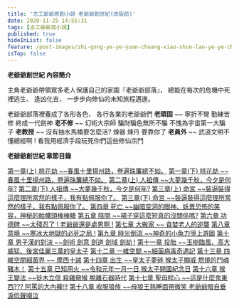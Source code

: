 ```yaml
---
title: '志工爺爺原創小說 老爺爺創世紀(改版前)'
date: 2020-11-25 14:55:31
tags: [志工爺爺寫小說]
published: true
hideInList: false
feature: /post-images/zhi-gong-ye-ye-yuan-chuang-xiao-shuo-lao-ye-ye-chuang-shi-ji.jpg
isTop: false
---
```

**老爺爺創世紀 內容簡介**

主角老爺爺帶領眾多老人保護自己的家園『老爺爺部落』， 總能在每次的危機中死裡逃生、 逢凶化吉， 一步步向修仙的未知旅程邁進。
<!-- more -->


老爺爺部落裡養成了各形各色、 各行各業的老爺爺們
**老頑固** ~~ 寧折不彎 勤練苦修 終成一代劍神
**老不修** ~~ 幻術大宗師 騙財騙色無所不騙 不愧為宇宙第一大騙子
**老教授** ~~ 沒有抽水馬桶要怎麼活? 煉器 煉丹 要靠你了
**老員外** ~~ 武道文明不懂總經啊 ! 看我用經濟手段玩死你們這些修仙宗門

**老爺爺創世紀 章節目錄**

[第一章(上) 桃花劫 ~~春風十里揚州路，卷遍珠簾總不如。](https://gigonyeye.timelog.to/a164694136)
[第一章(下) 桃花劫 ~~春風十里揚州路，卷遍珠簾總不如。](https://gigonyeye.timelog.to/a168108384)
[第二章(上) 人祖傳 ~~大夢幾千秋，今夕是何年?](https://gigonyeye.timelog.to/a169266473)
[第二章(下) 人祖傳 ~~大夢幾千秋，今夕是何年?](https://gigonyeye.timelog.to/a169738247)
[第三章(上) 命宮 ~~裝逼裝得這麼理所當然的樣子，我有點佩服你了。](https://gigonyeye.timelog.to/a170639731)
[第三章(下) 命宮 ~~裝逼裝得這麼理所當然的樣子，我有點佩服你了。](https://gigonyeye.timelog.to/a171622634)
[第四章 死亡 ~~幽暗空洞的眼神、妖異恐怖的笑容，神秘的骷髏頭棒棒糖](https://gigonyeye.timelog.to/a171980216)
[第五章 陰間 ~~裙子穿這麼短真的沒關係嗎?](https://gigonyeye.timelog.to/a172742898)
[第六章 功德碑 ~~太殘忍了 ! 老爺爺還是處男啊 !](https://gigonyeye.timelog.to/a173446034)
[第七章 大搬家 ~~ 貪婪老人的逆襲](https://gigonyeye.timelog.to/a174338247)
[第八章 意境 ~~寒冰大地獄的必死之局 !](https://gigonyeye.timelog.to/a174665524)
[第九章 時光倒流 ~~神奇的小魚力爭上游圖](https://gigonyeye.timelog.to/a175153724)
[第十章 男子漢的對決 ~~劍術 劍意 劍道 劍域 劍劫 !](https://gigonyeye.timelog.to/a175605372)
[第十一章 投胎 ~~玉樹臨風、高大威猛、後宮佳麗三萬的皇太子](https://gigonyeye.timelog.to/a175751118)
[第十二章 一維空間 ~~細菌病毒奇遇記](https://gigonyeye.timelog.to/a175900082)
[第十三章 四維空間細菌界 ~~ 摩西十誡](https://gigonyeye.timelog.to/a176178505)
[第十四章 出生 ~~皇太子夢碎 猴太子顯威 燃燒的鬥魂 豬木！](https://gigonyeye.timelog.to/a176912302)
[第十五章 已知用火 ~~令和元年一月一日 猴太子開國紀念日](https://gigonyeye.timelog.to/a177024410)
[第十六章 猴王變法 ~~徙木立信 殺雞儆猴 脫離石器時代](https://gigonyeye.timelog.to/a177335908)
[第十七章 聖母程心 ~~這是什麼鬼東西??? 阿罵的大內褲!!!](https://gigonyeye.timelog.to/a177696246)
[第十八章 收服狼族 ~~母狼王熟睡面帶微笑 老爺爺暗自垂淚低聲啜泣](https://gigonyeye.timelog.to/a178553407)

